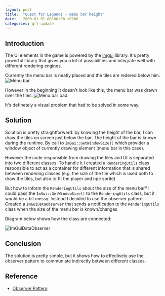 ```yaml
---
layout: post
title:  "Quest for Legends - menu bar height"
date:   2000-01-01 08:00:00 +0200
categories: qfl update
---
```


## Introduction

The UI elements in the game is powered by the [imgui](https://github.com/ocornut/imgui) library. It's pretty powerful library that gives you a lot of possibilities and integrate well with different rendering engines.

Currently the menu bar is neatly placed and the tiles are redered below him.
![Menu bar]({{site.url}}/{{site.baseurl}}/qfl/img/2023-08-29-menu-bar.png)

However in the beginning it doesn't look like this, the menu bar was drawn over the tiles:
![Menu bar bad]({{site.url}}/{{site.baseurl}}/qfl/img/2023-08-30-menu-bar-bad.png)

It's definetely a visual problem that had to be solved in some way.

## Solution

Solution is pretty straightforward: by knowing the height of the bar, I can draw the tiles on screen just below the bar. The height of the bar is known during the runtime. By call to `ImGui::GetWindowSize()` which provider a window object of currently drawing element (menu bar in this case).

However the code responsible from drawing the tiles and UI is separated into two different classes.
To handle it I created a `RenderingUtils` class responsible to act as a container for different information that is shared between rendering classes (e.g. the size of the tile which is used both to draw the tiles, but also to fit the player and npc sprite).

But how to inform the `RenderingUtils` about the size of the menu bar? I could pass the `ImGui::GetWindowSize()` to the `RenderingUtils` class, but it would be a bit messy. Instead I decided to use the observer pattern. Created a `ImGuiDataObserver` that sends a notification to the `RenderingUtils` class when the size of the menu bar is known/changes.

Diagram below shows how the class are connected:

![ImGuiDataObserver]({{site.url}}/{{site.baseurl}}/qfl/img/2023-08-30-imgui-data-observer.png)

## Conclusion

The solution is pretty simple, but it shows how to effectively use the observer pattern to communiate indirectly between different classes.

## Reference

- [Observer Pattern](https://refactoring.guru/design-patterns/observer)